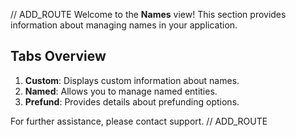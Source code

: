 // ADD_ROUTE
Welcome to the **Names** view! This section provides information about managing names in your application.

## Tabs Overview

1. **Custom**: Displays custom information about names.
2. **Named**: Allows you to manage named entities.
3. **Prefund**: Provides details about prefunding options.

For further assistance, please contact support.
// ADD_ROUTE
